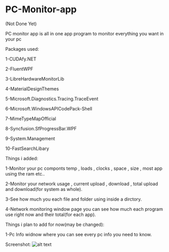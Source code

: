 # PC-Monitor-app

(Not Done Yet)

PC monitor app is all in one app program to monitor everything you want in your pc

Packages used:

1-CUDAfy.NET

2-FluentWPF

3-LibreHardwareMonitorLib

4-MaterialDesignThemes

5-Microsoft.Diagnostics.Tracing.TraceEvent

6-Microsoft.WindowsAPICodePack-Shell

7-MimeTypeMapOfficial

8-Syncfusion.SfProgressBar.WPF

9-System.Management

10-FastSearchLibary

Things i added:

1-Monitor your pc componts temp , loads , clocks , space , size , most app using the ram etc..

2-Monitor your network usage , current upload , download , total upload and download(for system as whole).

3-See how much you each file and folder using inside a dirctory.

4-Network monitoring window page you can see how much each program use right now and their total(for each app).

Things i plan to add for now(may be changed):

1-Pc Info widnow where you can see every pc info you need to know.

Screenshot:
![alt text](https://snipboard.io/VcJ7wA.jpg)
